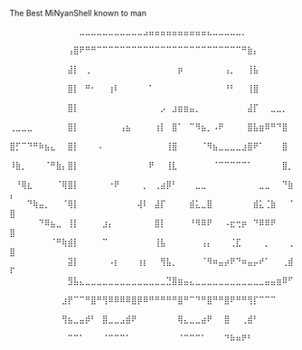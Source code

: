 The Best MiNyanShell known to man

⠀⠀⠀⠀⠀⠀⠀⠀⠀⠀⠀⠀⣀⣀⣀⣀⣀⣀⣀⣀⣀⣀⣀⣠⣤⣤⣤⣤⣤⣤⣤⣤⣤⣤⣄⣀⣀⣀⣀⣀⡀⠀⠀⠀⠀⠀⠀⠀⠀⠀
⠀⠀⠀⠀⠀⠀⠀⠀⠀⠀⢠⣿⠟⠛⠛⠉⠉⠉⠉⠉⠉⠉⠉⠉⠉⠉⠉⠉⠉⠉⠉⠉⠉⠉⠉⠉⠉⠉⠉⠉⠛⣷⡄⠀⠀⠀⠀⠀⠀⠀
⠀⠀⠀⠀⠀⠀⠀⠀⠀⠀⣼⡇⠀⢀⠀⠀⠀⠀⠀⠀⠀⠀⠀⠀⠀⠀⠀⠀⠀⡶⠀⠀⠀⠀⠀⠀⠀⢠⡀⠀⠀⢸⣧⠀⠀⠀⠀⠀⠀⠀
⠀⠀⠀⠀⠀⠀⠀⠀⠀⠀⣿⡇⠀⠛⠂⠀⠀⢰⠇⠀⠀⠀⠀⠀⠁⠀⠀⠀⠀⠀⠀⠀⠀⠀⠀⠀⠀⠘⠃⠀⠀⢸⣿⠀⠀⠀⠀⠀⠀⠀
⠀⠀⠀⠀⠀⠀⠀⠀⠀⠀⣿⡇⠀⠀⠀⠀⠀⠀⠀⠀⠀⠀⠀⠀⠀⠀⡠⠀⣰⣶⣶⣤⡀⠀⠀⠀⠀⠀⠀⠀⠀⣼⡏⠀⠀⣀⣀⡀⠀⠀
⢀⣀⣀⣀⠀⠀⠀⠀⠀⠀⣿⡇⠀⠀⠀⠀⠀⠀⠀⢠⣦⠀⠀⠀⠀⢰⡇⠀⣿⠁⠀⠉⠻⣦⡀⠠⠟⠀⠀⠀⠀⣿⣧⣶⠿⠛⠙⣿⠀⠀
⣿⡋⠉⠙⠛⠷⣦⣄⠀⠀⣿⡇⠀⠀⠀⠠⠀⠀⠀⠀⠀⠀⠀⠀⠀⠀⠀⢸⣿⠀⠀⠀⠀⠈⠻⣦⣀⣀⣀⣀⣰⣿⠟⠁⠀⠀⠀⣿⠀⠀
⠸⣷⡀⠀⠀⠀⠈⠛⣷⡄⣿⡇⠀⠀⠀⠀⠀⠀⠀⠀⠀⠀⠀⠀⠟⠀⠀⢸⣇⠀⠀⠀⠀⠀⠀⠈⠉⠉⠉⠉⠉⠁⠀⠀⠀⠀⠀⣿⡀⠀
⠀⠘⢿⣆⠀⠀⠀⠀⠈⢿⣿⡇⠀⠀⠀⠀⠀⠐⠟⠀⠀⠀⠀⡀⠀⢀⣴⡿⠃⠀⠀⠀⣀⣀⠀⠀⠀⠀⠀⠀⠀⠀⠀⣀⣀⠀⠀⠙⣷⡄
⠀⠀⠀⠙⢷⣤⡀⠀⠀⠈⢿⡇⠀⠀⠀⠀⠀⠀⠀⠀⠀⠀⢼⠇⠀⣼⡏⠀⠀⠀⠀⣾⣅⣀⣿⠀⠀⠀⠀⠀⠀⠀⣾⣅⢈⣷⠀⠀⠈⣿
⠀⠀⠀⠀⠀⠙⠿⣦⣀⠀⢸⡇⠀⠀⠀⠀⣰⡄⠀⠀⠀⠀⠀⠀⠀⣿⡇⠀⠀⠀⠀⠘⠻⠿⠟⠀⠀⠠⣖⢒⡶⠀⠙⠿⠿⠟⠀⠀⠀⣿
⠀⠀⠀⠀⠀⠀⠀⠈⠛⢷⣾⡇⠀⠀⠀⠀⠉⠀⠀⠀⠀⠀⠀⠀⠀⢸⣧⠀⠀⠀⠀⠀⠀⢠⡄⠀⠀⠀⢈⣏⠀⠀⠀⠀⡀⠀⠀⠀⢀⣿
⠀⠀⠀⠀⠀⠀⠀⠀⠀⠀⣽⡇⠀⠀⠀⠀⠀⠠⡆⠀⠀⠀⢰⡆⠀⠀⢻⣧⡀⠀⠀⠀⠀⠈⠻⠶⣤⡴⠟⠙⠶⣤⡤⠞⠁⠀⠀⢀⣾⠏
⠀⠀⠀⠀⠀⠀⠀⠀⠀⠀⣻⣧⣄⣀⣀⣀⣀⣀⣀⣀⣀⣀⣀⣀⣀⣀⣀⣙⣿⣶⣤⣄⣀⣀⣀⣀⣀⣀⣀⣀⣀⣀⣀⣀⣤⣤⣶⠿⠋⠀
⠀⠀⠀⠀⠀⠀⠀⠀⠀⣰⡟⠉⠉⠛⣿⠛⢻⠿⠿⠿⠿⣿⡿⠿⠛⠛⠛⠛⠛⣿⠛⠉⠙⠛⣿⠛⠛⣿⠟⠛⠛⢻⡏⠉⠉⠉⠀⠀⠀⠀
⠀⠀⠀⠀⠀⠀⠀⠀⠀⢻⣦⣀⣤⡾⠃⠀⣿⣀⣀⣠⣾⠟⠀⠀⠀⠀⠀⠀⠀⢿⣄⣀⣀⣴⠟⠀⠀⣿⠀⠀⢀⣾⠃⠀⠀⠀⠀⠀⠀⠀
⠀⠀⠀⠀⠀⠀⠀⠀⠀⠀⠉⠉⠁⠀⠀⠀⠈⠉⠉⠉⠁⠀⠀⠀⠀⠀⠀⠀⠀⠈⠉⠉⠉⠁⠀⠀⠀⠙⠷⠶⠟⠃⠀⠀⠀⠀⠀⠀⠀⠀
